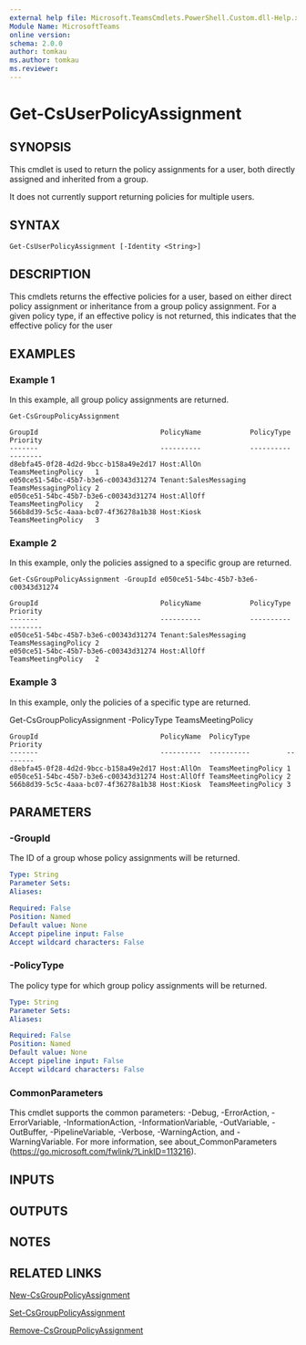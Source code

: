 ```yaml
---
external help file: Microsoft.TeamsCmdlets.PowerShell.Custom.dll-Help.xml
Module Name: MicrosoftTeams
online version:
schema: 2.0.0
author: tomkau
ms.author: tomkau
ms.reviewer:
---
```


# Get-CsUserPolicyAssignment

## SYNOPSIS
This cmdlet is used to return the policy assignments for a user, both directly assigned and inherited from a group.

It does not currently support returning policies for multiple users.

## SYNTAX

```
Get-CsUserPolicyAssignment [-Identity <String>]
```

## DESCRIPTION
This cmdlets returns the effective policies for a user, based on either direct policy assignment or inheritance from a group policy assignment.  For a given policy type, if an effective policy is not returned, this indicates that the effective policy for the user  


## EXAMPLES

### Example 1
In this example, all group policy assignments are returned.

```
Get-CsGroupPolicyAssignment 

GroupId                              PolicyName            PolicyType           Priority
-------                              ----------            ----------           --------
d8ebfa45-0f28-4d2d-9bcc-b158a49e2d17 Host:AllOn            TeamsMeetingPolicy   1
e050ce51-54bc-45b7-b3e6-c00343d31274 Tenant:SalesMessaging TeamsMessagingPolicy 2
e050ce51-54bc-45b7-b3e6-c00343d31274 Host:AllOff           TeamsMeetingPolicy   2
566b8d39-5c5c-4aaa-bc07-4f36278a1b38 Host:Kiosk            TeamsMeetingPolicy   3
```

### Example 2
In this example, only the policies assigned to a specific group are returned.

```
Get-CsGroupPolicyAssignment -GroupId e050ce51-54bc-45b7-b3e6-c00343d31274

GroupId                              PolicyName            PolicyType           Priority
-------                              ----------            ----------           --------
e050ce51-54bc-45b7-b3e6-c00343d31274 Tenant:SalesMessaging TeamsMessagingPolicy 2
e050ce51-54bc-45b7-b3e6-c00343d31274 Host:AllOff           TeamsMeetingPolicy   2
```

### Example 3
In this example, only the policies of a specific type are returned.

Get-CsGroupPolicyAssignment -PolicyType TeamsMeetingPolicy

```
GroupId                              PolicyName  PolicyType         Priority
-------                              ----------  ----------         --------
d8ebfa45-0f28-4d2d-9bcc-b158a49e2d17 Host:AllOn  TeamsMeetingPolicy 1
e050ce51-54bc-45b7-b3e6-c00343d31274 Host:AllOff TeamsMeetingPolicy 2
566b8d39-5c5c-4aaa-bc07-4f36278a1b38 Host:Kiosk  TeamsMeetingPolicy 3
```

## PARAMETERS

### -GroupId
The ID of a group whose policy assignments will be returned.

```yaml
Type: String
Parameter Sets:
Aliases:

Required: False
Position: Named
Default value: None
Accept pipeline input: False
Accept wildcard characters: False
```

### -PolicyType
The policy type for which group policy assignments will be returned.

```yaml
Type: String
Parameter Sets:
Aliases:

Required: False
Position: Named
Default value: None
Accept pipeline input: False
Accept wildcard characters: False
```

### CommonParameters
This cmdlet supports the common parameters: -Debug, -ErrorAction, -ErrorVariable, -InformationAction, -InformationVariable, -OutVariable, -OutBuffer, -PipelineVariable, -Verbose, -WarningAction, and -WarningVariable.
For more information, see about_CommonParameters (https://go.microsoft.com/fwlink/?LinkID=113216).

## INPUTS

## OUTPUTS

## NOTES

## RELATED LINKS

[New-CsGroupPolicyAssignment]()

[Set-CsGroupPolicyAssignment]()

[Remove-CsGroupPolicyAssignment]()
